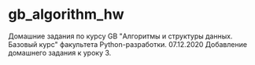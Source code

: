 # gb_algorithm_hw
Домашние задания по курсу GB "Алгоритмы и структуры данных. Базовый курс" факультета Python-разработки.
07.12.2020
Добавление домашнего задания к уроку 3.